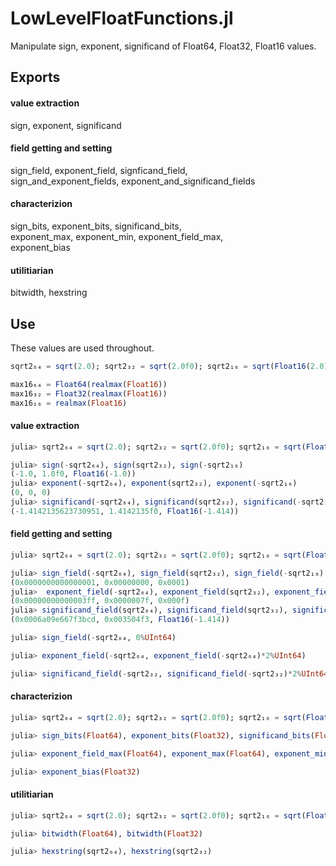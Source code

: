 # LowLevelFloatFunctions.jl
Manipulate sign, exponent, significand of Float64, Float32, Float16 values.

## Exports

#### value extraction

sign, exponent, significand

#### field getting and setting

sign_field, exponent_field, signficand_field,    
sign_and_exponent_fields, exponent_and_significand_fields

#### characterizion

sign_bits, exponent_bits, significand_bits,    
exponent_max, exponent_min, exponent_field_max,    
exponent_bias

#### utilitiarian

bitwidth, hexstring

## Use

These values are used throughout.

```julia
sqrt2₆₄ = sqrt(2.0); sqrt2₃₂ = sqrt(2.0f0); sqrt2₁₆ = sqrt(Float16(2.0));

max16₆₄ = Float64(realmax(Float16))
max16₃₂ = Float32(realmax(Float16))
max16₁₆ = realmax(Float16)
```

#### value extraction

```julia
julia> sqrt2₆₄ = sqrt(2.0); sqrt2₃₂ = sqrt(2.0f0); sqrt2₁₆ = sqrt(Float16(2.0));

julia> sign(-sqrt2₆₄), sign(sqrt2₃₂), sign(-sqrt2₁₆)
(-1.0, 1.0f0, Float16(-1.0))
julia> exponent(-sqrt2₆₄), exponent(sqrt2₃₂), exponent(-sqrt2₁₆)
(0, 0, 0)
julia> significand(-sqrt2₆₄), significand(sqrt2₃₂), significand(-sqrt2₁₆)
(-1.4142135623730951, 1.4142135f0, Float16(-1.414))
```
#### field getting and setting
```julia
julia> sqrt2₆₄ = sqrt(2.0); sqrt2₃₂ = sqrt(2.0f0); sqrt2₁₆ = sqrt(Float16(2.0));

julia> sign_field(-sqrt2₆₄), sign_field(sqrt2₃₂), sign_field(-sqrt2₁₆)
(0x0000000000000001, 0x00000000, 0x0001)
julia>  exponent_field(-sqrt2₆₄), exponent_field(sqrt2₃₂), exponent_field(-sqrt2₁₆)
(0x00000000000003ff, 0x0000007f, 0x000f)
julia> significand_field(sqrt2₆₄), significand_field(sqrt2₃₂), significand_field(sqrt2₁₆)
(0x0006a09e667f3bcd, 0x003504f3, Float16(-1.414))

julia> sign_field(-sqrt2₆₄, 0%UInt64)

julia> exponent_field(-sqrt2₆₄, exponent_field(-sqrt2₆₄)*2%UInt64)

julia> significand_field(-sqrt2₃₂, significand_field(-sqrt2₃₂)*2%UInt64)
```
#### characterizion
```julia
julia> sqrt2₆₄ = sqrt(2.0); sqrt2₃₂ = sqrt(2.0f0); sqrt2₁₆ = sqrt(Float16(2.0));

julia> sign_bits(Float64), exponent_bits(Float32), significand_bits(Float16)

julia> exponent_field_max(Float64), exponent_max(Float64), exponent_min(Float64)    

julia> exponent_bias(Float32)
```
#### utilitiarian
```julia
julia> sqrt2₆₄ = sqrt(2.0); sqrt2₃₂ = sqrt(2.0f0); sqrt2₁₆ = sqrt(Float16(2.0));

julia> bitwidth(Float64), bitwidth(Float32)

julia> hexstring(sqrt2₆₄), hexstring(sqrt2₃₂)
```
